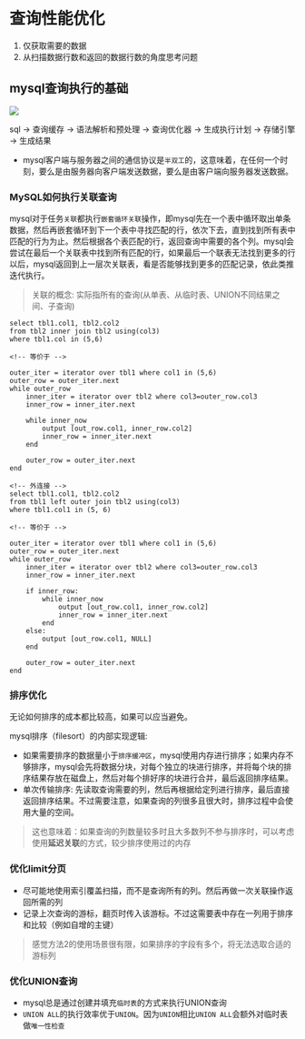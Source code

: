 # 查询性能优化

1. 仅获取需要的数据
2. 从扫描数据行数和返回的数据行数的角度思考问题

## mysql查询执行的基础

<img src='../statistic/mysql_sql_process.png'>

sql -> 查询缓存 -> 语法解析和预处理 -> 查询优化器 -> 生成执行计划 -> 存储引擎 -> 生成结果

- mysql客户端与服务器之间的通信协议是`半双工`的，这意味着，在任何一个时刻，要么是由服务器向客户端发送数据，要么是由客户端向服务器发送数据。


### MySQL如何执行关联查询

mysql对于任务`关联`都执行`嵌套循环关联`操作，即mysql先在一个表中循环取出单条数据，然后再嵌套循环到下一个表中寻找匹配的行，依次下去，直到找到所有表中匹配的行为为止。然后根据各个表匹配的行，返回查询中需要的各个列。mysql会尝试在最后一个关联表中找到所有匹配的行，如果最后一个联表无法找到更多的行以后，mysql返回到上一层次关联表，看是否能够找到更多的匹配记录，依此类推迭代执行。

> 关联的概念: 实际指所有的查询(从单表、从临时表、UNION不同结果之间、子查询)

```伪码
select tbl1.col1, tbl2.col2
from tbl2 inner join tbl2 using(col3)
where tbl1.col in (5,6)

<!-- 等价于 -->

outer_iter = iterator over tbl1 where col1 in (5,6)
outer_row = outer_iter.next
while outer_row
    inner_iter = iterator over tbl2 where col3=outer_row.col3
    inner_row = inner_iter.next

    while inner_now
        output [out_row.col1, inner_row.col2]
        inner_row = inner_iter.next
    end

    outer_row = outer_iter.next
end
```

```伪码
<!-- 外连接 -->
select tbl1.col1, tbl2.col2
from tbl1 left outer join tbl2 using(col3)
where tbl1.col1 in (5, 6)

<!-- 等价于 -->

outer_iter = iterator over tbl1 where col1 in (5,6)
outer_row = outer_iter.next
while outer_row
    inner_iter = iterator over tbl2 where col3=outer_row.col3
    inner_row = inner_iter.next

    if inner_row:
        while inner_now
            output [out_row.col1, inner_row.col2]
            inner_row = inner_iter.next
        end
    else:
        output [out_row.col1, NULL]
    end

    outer_row = outer_iter.next
end
```

### 排序优化

无论如何排序的成本都比较高，如果可以应当避免。

mysql排序（filesort）的内部实现逻辑:
- 如果需要排序的数据量小于`排序缓冲区`，mysql使用内存进行排序；如果内存不够排序，mysql会先将数据分块，对每个独立的块进行排序，并将每个块的排序结果存放在磁盘上，然后对每个排好序的块进行合并，最后返回排序结果。
- 单次传输排序: 先读取查询需要的列，然后再根据给定列进行排序，最后直接返回排序结果。不过需要注意，如果查询的列很多且很大时，排序过程中会使用大量的空间。

> 这也意味着：如果查询的列数量较多时且大多数列不参与排序时，可以考虑使用**延迟关联**的方式，较少排序使用过的内存

### 优化limit分页

- 尽可能地使用索引覆盖扫描，而不是查询所有的列。然后再做一次关联操作返回所需的列
- 记录上次查询的游标，翻页时传入该游标。不过这需要表中存在一列用于排序和比较（例如自增的主键）

> 感觉方法2的使用场景很有限，如果排序的字段有多个，将无法选取合适的游标列

### 优化UNION查询
- mysql总是通过创建并填充`临时表`的方式来执行UNION查询
- `UNION ALL`的执行效率优于`UNION`。因为`UNION`相比`UNION ALL`会额外对临时表做`唯一性检查`

